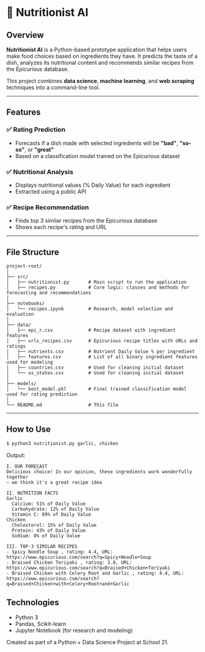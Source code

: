 # 🥦 Nutritionist AI

## Overview

**Nutritionist AI** is a Python-based prototype application that helps users make food choices based on ingredients they have. It predicts the taste of a dish, analyzes its nutritional content and recommends similar recipes from the Epicurious database.

This project combines **data science**, **machine learning**, and **web scraping** techniques into a command-line tool.

---

## Features

### ✅ Rating Prediction
- Forecasts if a dish made with selected ingredients will be **"bad"**, **"so-so"**, or **"great"**
- Based on a classification model trained on the Epicurious dataset

### ✅ Nutritional Analysis
- Displays nutritional values (% Daily Value) for each ingredient
- Extracted using a public API

### ✅ Recipe Recommendation
- Finds top 3 similar recipes from the Epicurious database
- Shows each recipe's rating and URL

---

## File Structure
```
project-root/
│
├── src/
│   ├── nutritionist.py       # Main script to run the application
│   ├── recipes.py            # Core logic: classes and methods for forecasting and recommendations
│
├── notebooks/
│   └── recipes.ipynb         # Research, model selection and evaluation
│
├── data/
│   ├── epi_r.csv             # Recipe dataset with ingredient features
│   ├── urls_recipes.csv      # Epicurious recipe titles with URLs and ratings
│   ├── nutrients.csv         # Nutrient Daily Value % per ingredient
│   ├── features.csv          # List of all binary ingredient features used for modeling
│   ├── countries.csv         # Used for cleaning initial dataset
│   └── us_states.csv         # Used for cleaning initial dataset
│
├── models/
│   └── best_model.pkl        # Final trained classification model used for rating prediction
│
└── README.md                 # This file
```
---

## How to Use

```bash
$ python3 nutritionist.py garlic, chicken
```

Output:
```
I. OUR FORECAST
Delicious choice! In our opinion, these ingredients work wonderfully together
— we think it's a great recipe idea

II. NUTRITION FACTS
Garlic
  Calcium: 51% of Daily Value
  Carbohydrate: 12% of Daily Value
  Vitamin C: 89% of Daily Value
Chicken
  Cholesterol: 15% of Daily Value
  Protein: 43% of Daily Value
  Sodium: 8% of Daily Value

III. TOP-3 SIMILAR RECIPES
- Spicy Noodle Soup , rating: 4.4, URL: https://www.epicurious.com/search?q=Spicy+Noodle+Soup
- Braised Chicken Teriyaki , rating: 3.8, URL: https://www.epicurious.com/search?q=Braised+Chicken+Teriyaki
- Braised Chicken with Celery Root and Garlic , rating: 4.4, URL: https://www.epicurious.com/search?q=Braised+Chicken+with+Celery+Root+and+Garlic
```


## Technologies
-	Python 3
-	Pandas, Scikit-learn
-	Jupyter Notebook (for research and modeling)

Created as part of a Python + Data Science Project at School 21.

